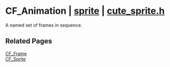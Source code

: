 # CF_Animation | [sprite](https://github.com/RandyGaul/cute_framework/blob/master/docs/sprite_readme.md) | [cute_sprite.h](https://github.com/RandyGaul/cute_framework/blob/master/include/cute_sprite.h)

A named set of frames in sequence.

## Related Pages

[CF_Frame](https://github.com/RandyGaul/cute_framework/blob/master/docs/sprite/cf_frame.md)  
[CF_Sprite](https://github.com/RandyGaul/cute_framework/blob/master/docs/sprite/cf_sprite.md)  
